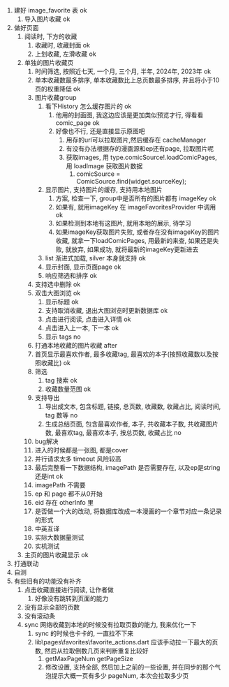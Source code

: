 1. 建好 image_favorite 表 ok
   1. 导入图片收藏 ok
2. 做好页面
   1. 阅读时, 下方的收藏
      1. 收藏时, 收藏封面 ok
      2. 上划收藏, 左滑收藏 ok
   2. 单独的图片收藏页
      1. 时间筛选, 按照近七天, 一个月, 三个月, 半年, 2024年, 2023年 ok
      2. 单本收藏数最多排序, 单本收藏数比上总页数最多排序, 并且将小于10页的权重降低 ok
      3. 图片收藏group
         1. 看下History 怎么缓存图片的 ok
            1. 他用的封面图, 我这边应该是更加类似预览才行, 得看看comic_page ok
            2. 好像也不行, 还是直接显示原图吧
               1. 用存的url可以拉取图片,然后缓存在 cacheManager
               2. 有没有办法根据存的漫画源和ep还有page, 拉取图片呢
               3. 获取images, 用 type.comicSource!.loadComicPages, 用 loadImage 获取图片数据
                  1. comicSource = ComicSource.find(widget.sourceKey);
         2. 显示图片, 支持图片的缓存, 支持用本地图片
            1. 方案, 检查一下, group中是否所有的图片都有 imageKey ok
            2. 如果有, 就用imageKey 在 imageFavoritesProvider 中调用 ok
            3. 如果检测到本地有这图片, 就用本地的展示, 待学习
            4. 如果imageKey获取图片失败, 或者存在没有imageKey的图片收藏, 就拿一下loadComicPages, 用最新的来查, 如果还是失败, 就放弃, 如果成功, 就将最新的imageKey更新进去
         3. list 渐进式加载, silver 本身就支持 ok
         4. 显示封面, 显示页面page ok
         5. 响应筛选和排序 ok
      4. 支持选中删除 ok
      5. 双击大图浏览 ok
         1. 显示标题 ok
         3. 支持取消收藏, 退出大图浏览时更新数据库 ok
         4. 点击进行阅读, 点击进入详情 ok
         5. 点击进入上一本, 下一本 ok
         6. 显示 tags no
      6. 打通本地收藏的图片收藏 after
      7. 首页显示最喜欢作者, 最多收藏tag, 最喜欢的本子(按照收藏数以及按照收藏比) ok
      8. 筛选
         1. tag 搜索 ok
         2. 收藏数量范围 ok
      9. 支持导出
         1. 导出成文本, 包含标题, 链接, 总页数, 收藏数, 收藏占比, 阅读时间, tag 数等 no
         2. 生成总结页面, 包含最喜欢作者, 本子, 共收藏本子数, 共收藏图片数, 最喜欢tag, 最喜欢本子, 按总页数, 收藏占比 no
      10. bug解决
         1. 进入的时候都是一张图, 都是cover
         2. 并行请求太多 timeout 风险较高
      11. 最后完整看一下数据结构, imagePath 是否需要存在, 以及ep是string还是int ok
         1. imagePath 不需要
         2. ep 和 page 都不从0开始
         3. eid 存在 otherInfo 里
         4. 是否做一个大的改动, 将数据库改成一本漫画的一个章节对应一条记录的形式
      12. 中英互译
      13. 实际大数据量测试
      14. 实机测试
   3. 主页的图片收藏显示 ok
3. 打通联动
4. 自测
5. 有些旧有的功能没有补齐
   1. 点击收藏直接进行阅读, 让作者做
      1. 好像没有跳转到页面的能力
   2. 没有显示全部的页数
   3. 没有滚动条
   4. sync 网络收藏到本地的时候没有拉取页数的能力, 我来优化一下
      1. sync 的时候也卡卡的, 一直拉不下来
      2. lib\pages\favorites\favorite_actions.dart 应该手动拉一下最大的页数, 然后从拉取倒数几页来判断重复比较好
         1. getMaxPageNum getPageSize
         2. 修改设置, 支持全部, 然后加上之前的一些设置, 并在同步的那个气泡提示大概一页有多少 pageNum, 本次会拉取多少页